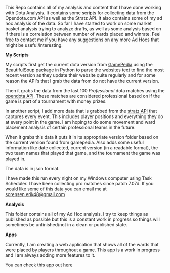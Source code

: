 This Repo contains all of my analysis and content that I have done working with Dota Analysis. It contains some scripts for collecting data from the Opendota.com API as well as the Stratz API. It also contains some of my ad hoc analysis of the data. So far I have started to work on some market basket analysis trying to analyze drafts, as well as some analysis based on if there is a correlation between number of wards placed and winrate. Feel free to contact me if you have any suggestions on any more Ad Hocs that might be useful/interesting.


**My Scripts**
 
My scripts first get the current dota version from [GamePedia](gamepedia.com/Game_Versions "GamePedia.com") using the BeautifulSoup package in Python to parse the websites text to find the most recent version as they update their website quite regularly and for some reason the API's that I grab the data from do not have the current version.

Then it grabs the data from the last 100 *Professional* dota matches using the [opendota API](docs.opendota.com). These matches are considered professional based on if the game is part of a tournament with money prizes.

In another script, I add more data that is grabbed from the [stratz API](docs.stratz.com) that captures every event. This includes player positions and everything they do at every point in the game. I am hoping to do some movement and ward placement analysis of certain professional teams in the future.

When it grabs this data it puts it in its appropriate version folder based on the current version found from gamepedia. Also adds some useful information like date collected, current version (in a readable format), the two team names that played that game, and the tournament the game was played in.

The data is in json format.

I have made this run every night on my Windows computer using Task Scheduler. I have been collecting pro matches since patch 7.07d. If you would like some of this data you can email me at sorensen.erik48@gmail.com

**Analysis**

This folder contains all of my Ad Hoc analysis. I try to keep things as published as possible but this is a constant work in progress so things will sometimes be unfinished/not in a clean or published state.

**Apps**

Currently, I am creating a web application that shows all of the wards that were placed by players throughout a game.
This app is a work in progress and I am always adding more features to it.

You can check this app out [here](https://dota-ward-map.herokuapp.com/)